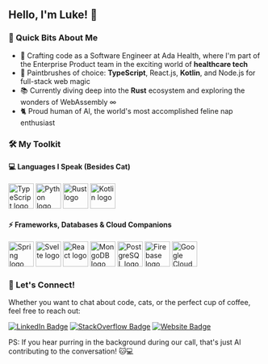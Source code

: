 ## Hello, I'm Luke! 👋

### 🚀 Quick Bits About Me

- 💼 Crafting code as a Software Engineer at Ada Health, where I'm part of the Enterprise Product team in the exciting world of **healthcare tech**
- 🎨 Paintbrushes of choice: **TypeScript**, React.js, **Kotlin**, and Node.js for full-stack web magic
- 📚 Currently diving deep into the **Rust** ecosystem and exploring the wonders of WebAssembly ∞
- 🐈 Proud human of Al, the world's most accomplished feline nap enthusiast

### 🛠️ My Toolkit

#### 💻 Languages I Speak (Besides Cat)

<p>
 <img src="https://cdn.worldvectorlogo.com/logos/typescript.svg" alt="TypeScript logo" width="50" height="50"/>
 <img src="https://cdn.worldvectorlogo.com/logos/python-5.svg" alt="Python logo" width="50" height="50"/>
 <img src="https://cdn.worldvectorlogo.com/logos/rust.svg" alt="Rust logo" width="50" height="50"/>
 <img src="https://cdn.worldvectorlogo.com/logos/kotlin-1.svg" alt="Kotlin logo" width="50" height="50"/>
</p>

#### ⚡ Frameworks, Databases & Cloud Companions

<p>
<img src="https://cdn.worldvectorlogo.com/logos/spring-3.svg" alt="Spring logo" width="50" height="50"/>
<img src="https://cdn.worldvectorlogo.com/logos/svelte-1.svg" alt="Svelte logo" width="50" height="50"/>
<img src="https://cdn.worldvectorlogo.com/logos/react-2.svg" alt="React logo" width="50" height="50"/>
<img src="https://cdn.worldvectorlogo.com/logos/mongodb-icon-1.svg" alt="MongoDB logo" width="50" height="50"/>
<img src="https://cdn.worldvectorlogo.com/logos/postgresql.svg" alt="PostgreSQL logo" width="50" height="50"/>
<img src="https://cdn.worldvectorlogo.com/logos/firebase-1.svg" alt="Firebase logo" width="50" height="50"/>
<img src="https://cdn.worldvectorlogo.com/logos/google-cloud-1.svg" alt="Google Cloud logo" width="50" height="50"/>
</p>

### 🌟 Let's Connect!

Whether you want to chat about code, cats, or the perfect cup of coffee, feel free to reach out:

[![LinkedIn Badge](https://img.shields.io/badge/-luke--p-blue?style=flat-square&logo=Linkedin&logoColor=white&link=https://www.linkedin.com/in/luke-p/)](https://www.linkedin.com/in/luke-p/) 
[![StackOverflow Badge](https://img.shields.io/badge/-lpritchard-orange?style=flat-square&logo=StackOverflow&logoColor=white&link=https://stackoverflow.com/users/7024144/lpritchard)](https://stackoverflow.com/users/7024144/lpritchard) 
[![Website Badge](https://img.shields.io/badge/-lukepritchard.ca-0d3b73?style=flat-square&logo=website&logoColor=white&link=https://www.lukepritchard.ca/)](https://www.lukepritchard.ca/)

PS: If you hear purring in the background during our call, that's just Al contributing to the conversation! 🐱💻
